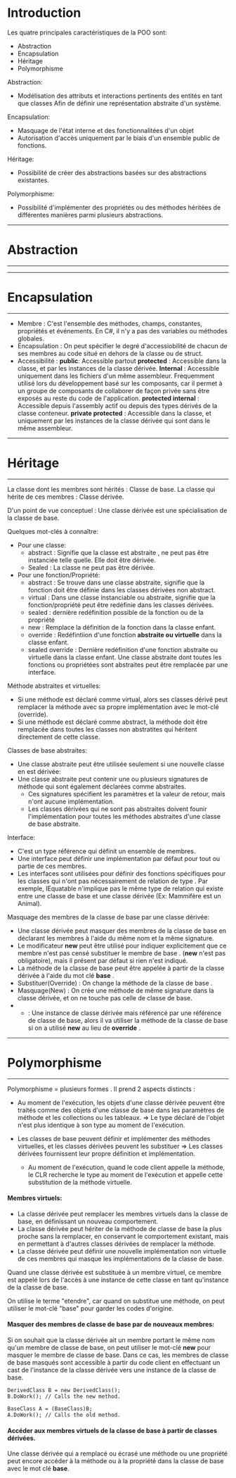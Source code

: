 # Introduction
Les quatre principales caractéristiques de la POO sont:
- Abstraction
- Encapsulation
- Héritage
- Polymorphisme

Abstraction:
- Modélisation des attributs et interactions pertinents des entités en tant que classes
    Afin de définir une représentation abstraite d'un système.

Encapsulation: 
- Masquage de l'état interne et des fonctionnalitées d'un objet
- Autorisation d'accès uniquement par le biais d'un ensemble public de fonctions.

Héritage:
- Possibilité de créer des abstractions basées sur des abstractions existantes.

Polymorphisme: 
- Possibilité d'implémenter des propriétés ou des méthodes héritées de différentes manières parmi plusieurs abstractions.


***
# Abstraction
***


***
# Encapsulation
***
- Membre : 
    C'est l'ensemble des méthodes, champs, constantes, propriétés et événements.
    En C#, il n'y a pas des variables ou méthodes globales.
- Encapsulation : 
    On peut spécifier le degré d'accessiobilité de chacun de ses membres au code situé en dehors de la classe ou de struct.
- Accessibilité :
    __public__: Accessible partout
    __protected__ : Accessible dans la classe, et par les instances de la classe dérivée.
    __Internal__ : Accessible uniquement dans les fichiers d'un même assembleur. Frequemment utilisé lors du développement basé sur les composants, car il permet à un groupe de composants de collaborer de façon privée sans être exposés au reste du code de l'application.
    __protected internal__ : Accessible depuis l'assembly actif ou depuis des types dérivés de la classe conteneur.
    __private protected__ : Accessible dans la classe, et  uniquement par les instances de la classe dérivée qui sont dans le même assembleur.



***
# Héritage
***
La classe dont les membres sont hérités : Classe de base.
La classe qui hérite de ces membres     : Classe dérivée.

D'un point de vue conceptuel : Une classe dérivée est une spécialisation de la classe de base.

Quelques mot-clés à connaître:
- Pour une classe:
    - abstract : Signifie que la classe est abstraite , ne peut pas être instanciée telle quelle. Elle doit être dérivée.
    - Sealed : La classe ne peut pas être dérivée.
- Pour une fonction/Propriété:
    - abstract : Se trouve dans une classe abstraite, signifie que la fonction doit être définie dans les classes dérivées non abstract.
    - virtual : Dans une classe instanciable ou abstraite, signifie que la fonction/propriété peut être redéfinie dans les classes dérivées.
    - sealed : dernière redéfinition possible de la fonction ou de la propriété
    - new : Remplace la définition de la fonction dans la classe enfant.
    - override : Redéfintiion d'une fonction __abstraite ou virtuelle__ dans la classe enfant.
    - sealed override : Dernière redéfinition d'une fonction abstraite ou virtuelle dans la classe enfant.
Une classe abstraite dont toutes les fonctions ou propriétées sont abstraites peut être remplacée par une interface.

Méthode abstraites et virtuelles:
- Si une méthode est déclaré comme virtual, alors ses classes dérivé peut remplacer la méthode avec sa propre implémentation avec le mot-clé (override).
- Si une méthode est déclaré comme abstract, la méthode doit être remplacée dans toutes les classes non abstratites qui héritent directement de cette classe.

Classes de base abstraites:
- Une classe abstraite peut être utilisée seulement si une nouvelle classe en est dérivée:
- Une classe abstraite peut contenir une ou plusieurs signatures de méthode qui sont également déclarées comme abstraites.
    - Ces signatures spécifient les paramètres et la valeur de retour, mais n'ont aucune implémentation.
    - Les classes dérivées qui ne sont pas abstraites doivent founir l'implémentation pour toutes les méthodes abstraites d'une classe de base abstraite.

Interface:
- C'est un type référence qui définit un ensemble de membres.
- Une interface peut définir une implémentation par défaut pour tout ou partie de ces membres.
- Les interfaces sont utilisées pour définir des fonctions spécifiques pour les classes qui n'ont pas nécessairement de relation de type __<est un>__.  Par exemple, IEquatable<T> n'implique pas le même type de relation <est un> qui existe entre une classe de base et une classe dérivée (Ex: Mammifère est un Animal).

Masquage des membres de la classe de base par une classe dérivée: 
- Une classe dérivée peut masquer des membres de la classe de base en déclarant les membres à l'aide du même nom et la même signature.
- Le modificateur __new__ peut être utilisé pour indiquer explicitement que ce membre n'est pas censé substituer le membre de base . (__new__ n'est pas obligatoire), mais il présent par défaut si rien n'est indiqué.
- La méthode de la classe de base peut être appelée à partir de la classe dérivée à l'aide du mot clé __base__ . 
- Substituer(Override) : On change la méthode de la classe de base . 
- Masquage(New) : On crée une méthode de même signature dans la classe dérivée, et on ne touche pas celle de classe de base.
- + : Une instance de classe dérivée mais référencé par une référence de classe de base, alors il va utiliser la méthode de la classe de base si on a utilisé __new__ au lieu de __override__ .
 

***
# Polymorphisme
***
Polymorphisme = plusieurs formes . 
Il prend 2 aspects distincts :
- Au moment de l'exécution, les objets d'une classe dérivée peuvent être traités comme des objets d'une classe de base dans les paramètres de méthode et les collections ou les tableaux.  => Le type déclaré de l'objet n'est plus identique à son type au moment de l'exécution.

- Les classes de base peuvent définir et implémenter des méthodes virtuelles, et les classes dérivées peuvent les substituer => Les classes dérivées fournissent leur propre définition et implémentation.
    - Au moment de l'exécution, quand le code client appelle la méthode, le CLR recherche le type au moment de l'exécution et appelle cette substitution de la méthode virtuelle. 

#### Membres virtuels:
- La classe dérivée peut remplacer les membres virtuels dans la classe de base, en définissant un nouveau comportement.
- La classe dérivée peut hériter de la méthode de classe de base la plus proche sans la remplacer, en conservant le comportement existant, mais en permettant à d'autres classes dérivées de remplacer la méthode.
- La classe dérivée peut définir une nouvelle implémentation non virtuelle de ces membres qui masque les implémentations de la classe de base.

Quand une classe dérivée est substituée à un membre virtuel, ce membre est appelé lors de l'accès à une instance de cette classe en tant qu'instance de la classe de base.

On utilise le terme "etendre", car quand on substitue une méthode, on peut utiliser le mot-clé "base" pour garder les codes d'origine. 

#### Masquer des membres de classe de base par de nouveaux membres:
Si on souhait que la classe dérivée ait un membre portant le même nom qu'un membre de classe de base, on peut utiliser le mot-clé __new__ pour masquer le membre de classe de base.
Dans ce cas, les membres de classe de base masqués sont accessible à partir du code client en effectuant un cast de l'instance de la classe dérivée vers une instance de la classe de base.
````
DerivedClass B = new DerivedClass();
B.DoWork(); // Calls the new method.

BaseClass A = (BaseClass)B;
A.DoWork(); // Calls the old method.
````

#### Accéder aux membres virtuels de la classe de base à partir de classes dérivées.
Une classe dérivée qui a remplacé ou écrasé une méthode ou une propriété peut encore accéder à la méthode ou à la propriété dans la classe de base avec le mot clé __base__.



